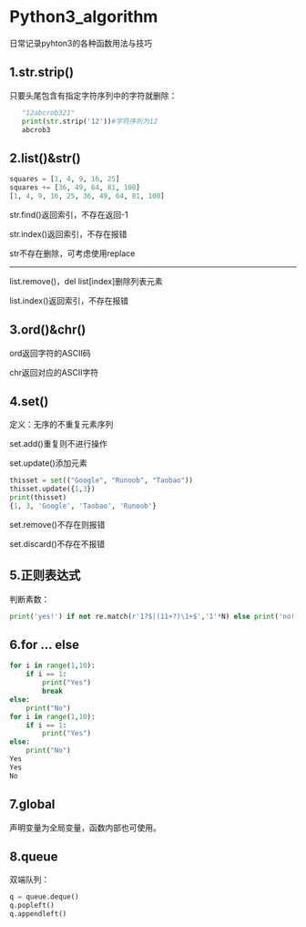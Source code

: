 # Python3_algorithm

日常记录pyhton3的各种函数用法与技巧

## 1.str.strip()

只要头尾包含有指定字符序列中的字符就删除：

```python
   "12abcrob321"
   print(str.strip('12'))#字符序列为12
   abcrob3
```

## 2.list()&str()

```python
squares = [1, 4, 9, 16, 25]
squares += [36, 49, 64, 81, 100]
[1, 4, 9, 16, 25, 36, 49, 64, 81, 100]
```

str.find()返回索引，不存在返回-1

str.index()返回索引，不存在报错

str不存在删除，可考虑使用replace

------

list.remove()，del list[index]删除列表元素

list.index()返回索引，不存在报错

## 3.ord()&chr()

ord返回字符的ASCII码

chr返回对应的ASCII字符

## 4.set()

定义：无序的不重复元素序列

set.add()重复则不进行操作

set.update()添加元素

```python
thisset = set(("Google", "Runoob", "Taobao"))
thisset.update({1,3})
print(thisset)
{1, 3, 'Google', 'Taobao', 'Runoob'}
```

set.remove()不存在则报错

set.discard()不存在不报错

## 5.正则表达式

判断素数：

```python
print('yes!') if not re.match(r'1?$|(11+?)\1+$','1'*N) else print('no!')
```

## 6.for ... else

```python
for i in range(1,10):
    if i == 1:
        print("Yes")
        break
else:
    print("No")
for i in range(1,10):
    if i == 1:
        print("Yes")
else:
    print("No")
Yes
Yes
No
```

## 7.global

声明变量为全局变量，函数内部也可使用。

## 8.queue

双端队列：

```python
q = queue.deque()
q.popleft()
q.appendleft()
```
